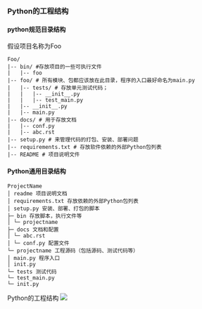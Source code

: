 ### Python的工程结构

#### python规范目录结构
假设项目名称为Foo
```
Foo/
|-- bin/ #存放项目的一些可执行文件
|   |-- foo
|-- foo/ # 所有模块、包都应该放在此目录，程序的入口最好命名为main.py
|   |-- tests/ # 存放单元测试代码；
|   |   |-- __init__.py
|   |   |-- test_main.py
|   |-- __init__.py
|   |-- main.py
|-- docs/ # 用于存放文档
|   |-- conf.py
|   |-- abc.rst
|-- setup.py # 来管理代码的打包、安装、部署问题
|-- requirements.txt # 存放软件依赖的外部Python包列表
|-- README # 项目说明文件
```  


#### Python通用目录结构
```
ProjectName 
│ readme 项目说明文档 
│ requirements.txt 存放依赖的外部Python包列表 
│ setup.py 安装、部署、打包的脚本 
├─ bin 存放脚本，执行文件等 
│ └─ projectname 
├─ docs 文档和配置 
│ └─ abc.rst 
│ └─ conf.py 配置文件 
└─ projectname 工程源码（包括源码、测试代码等） 
│ main.py 程序入口 
│ init.py 
└─ tests 测试代码 
└─ test_main.py 
└─ init.py
```

Python的工程结构
![](https://lh3.googleusercontent.com/sF-G3pcVe6Txb1ic1Ko_6y-fuRQ2tf-Tmmrf6BwnjuoE5OEd4txZSRPrpiVu9Bab1EzJTzGAI6oUhG9Z0TaalVnrdcRAzmLDSxMsPM2U8HpF8XNr6AisIs-pG-YtQseoQ3a8KiU6yvdW_Y6BgGRmyu9UIx7--dO1zN7JddKE6iVR7RfPwgqIzYEAL4KSL2g-y7g4htYAfTNE3jytxtGa6iV7HvUnHdSIWnuyFi4LNTt2cVN8l4e4oDt3uUiVqxQ9Y8_9MadqsSdKv_zlFwbn_zFLDK_7TAYu4SfE3aP2QDYVGS8MBkD3Ma9j7kN3PcnPl1e06dT7mGLVRkDOdNcr9BTDQ-9Un29oRzW3zE_iu-KKzG5Fl9Ksz1pP8ybsqKVrYsl2M7APlJwVUOrFGIQkzvg9DZPrvGkIEYIu6fsjAN6NffuoeFBdHj2vJ7DbqiYIE4iLClC8l0jUkJ_Tvjd7UC42RhBZx9ph1vKkHvqLos_yFb03eHCzyaHedMjdxrWA7MiH36CT3zZ-XHGIyqpTKMnp5KAdBeQm_0Oe3GshUq2hkyYLdv73tiOa9gpXnqz2-XdZb-6vq45pG2l9IbIEt_0pbWutLukIL0NW-_8UPhkgaWY8OQvbmrh73ZnUDMUEaKhG1UFfZg8uA1dwMZyXooRF2EgWrg=w1228-h667-no)


